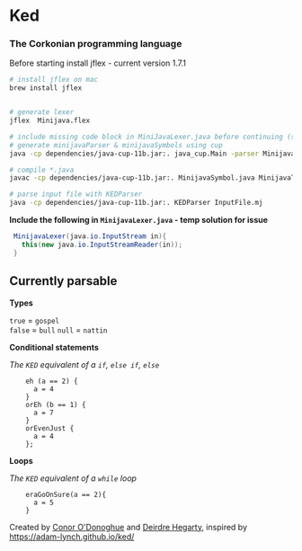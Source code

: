 # Ked

### The Corkonian programming language

Before starting install jflex - current version 1.7.1

```bash
# install jflex on mac
brew install jflex
```

```bash

# generate lexer 
jflex  Minijava.flex

# include missing code block in MiniJavaLexer.java before continuing (see below)
# generate minijavaParser & minijavaSymbols using cup
java -cp dependencies/java-cup-11b.jar:. java_cup.Main -parser MinijavaParser -symbols MinijavaSymbol < Minijava.cup

# compile *.java
javac -cp dependencies/java-cup-11b.jar:. MinijavaSymbol.java MinijavaToken.java MinijavaLexer.java MinijavaParser.java KEDParser.java

# parse input file with KEDParser
java -cp dependencies/java-cup-11b.jar:. KEDParser InputFile.mj
```

**Include the following in `MinijavaLexer.java` - temp solution for issue**
```java
 MinijavaLexer(java.io.InputStream in){
   this(new java.io.InputStreamReader(in));
 }
```

## Currently parsable

**Types**  

`true` = `gospel`  
`false` = `bull`
`null` = `nattin`


**Conditional statements**  

*The `KED` equivalent of a `if`, `else if`, `else`*  

```
    eh (a == 2) {
      a = 4
    } 
    orEh (b == 1) {
      a = 7
    }
    orEvenJust {
      a = 4
    };

```

**Loops**  

*The `KED` equivalent of a `while` loop*  

```
    eraGoOnSure(a == 2){
      a = 5
    }
```


Created by [Conor O'Donoghue](https://github.com/ConorOd) and [Deirdre Hegarty](https://github.com/deehegarty), inspired by https://adam-lynch.github.io/ked/
